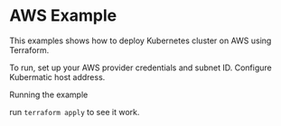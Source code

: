 # AWS Example

This examples shows how to deploy Kubernetes cluster on AWS using Terraform.

To run, set up your AWS provider credentials and subnet ID. Configure Kubermatic host address.

Running the example

run `terraform apply` to see it work.